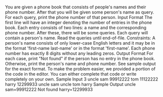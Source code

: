 You are given a phone book that consists of people's names and their phone number. After that you will be given some person's name as query. For each query, print the phone number of that person.
Input Format
The first line will have an integer  denoting the number of entries in the phone book. Each entry consists of two lines: a name and the corresponding phone number.
After these, there will be some queries. Each query will contain a person's name. Read the queries until end-of-file.
Constraints:
A person's name consists of only lower-case English letters and it may be in the format 'first-name last-name' or in the format 'first-name'. Each phone number has exactly 8 digits without any leading zeros.
Output Format
For each case, print "Not found" if the person has no entry in the phone book. Otherwise, print the person's name and phone number. See sample output for the exact format.
To make the problem easier, we provided a portion of the code in the editor. You can either complete that code or write completely on your own.
Sample Input
3
uncle sam
99912222
tom
11122222
harry
12299933
uncle sam
uncle tom
harry
Sample Output
uncle sam=99912222
Not found
harry=12299933

